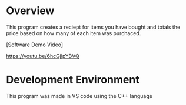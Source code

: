 # Overview

This program creates a reciept for items you have bought and totals the price based on how many of each item was purchaced.

[Software Demo Video]

https://youtu.be/6hcGjlpYBVQ


# Development Environment

This program was made in VS code using the C++ language

